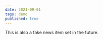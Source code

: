 ```yaml
---
date: 2021-09-01
tags: demo
published: true
---
```

This is also a fake news item set in the future.

